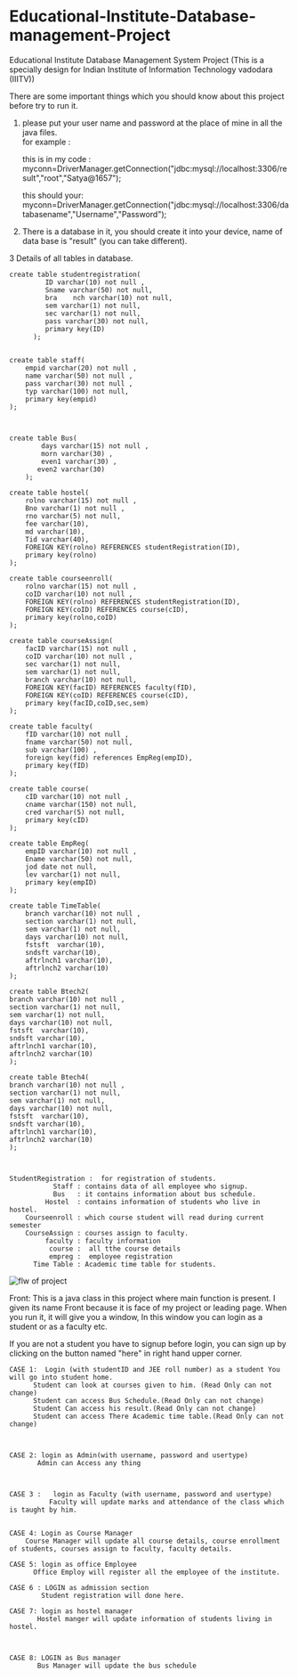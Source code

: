 # Educational-Institute-Database-management-Project
Educational Institute Database Management System Project (This is a specially design for Indian Institute of Information Technology vadodara (IIITV))

There are some important things which you should know about this project before try to run it.


1. please put your user name and password at the place of mine in all the java files.   
   for example : 
   
   this is in my code :    myconn=DriverManager.getConnection("jdbc:mysql://localhost:3306/result","root","Satya@1657");
   
   this should your:     myconn=DriverManager.getConnection("jdbc:mysql://localhost:3306/databasename","Username","Password");
   
2. There is a database in it, you should create it into your device, name of data base is "result" (you can take different).


3 Details of all tables in database. 
                 
	create table studentregistration(  
             ID varchar(10) not null ,
             Sname varchar(50) not null,
             bra	nch varchar(10) not null,
             sem varchar(1) not null,
             sec varchar(1) not null,
             pass varchar(30) not null,
             primary key(ID)
          );
                 
											  
	create table staff(
		empid varchar(20) not null ,
		name varchar(50) not null ,
		pass varchar(30) not null ,
		typ varchar(100) not null,
		primary key(empid)
	);							
													
								
								
	create table Bus(
			days varchar(15) not null ,
			morn varchar(30) ,
			even1 varchar(30) ,
		   even2 varchar(30)
		);					
								
	create table hostel(
		rolno varchar(15) not null ,
		Bno varchar(1) not null ,
		rno varchar(5) not null,
		fee varchar(10),
		md varchar(10),
		Tid varchar(40),
		FOREIGN KEY(rolno) REFERENCES studentRegistration(ID),
		primary key(rolno)
	);						
														
	create table courseenroll(
		rolno varchar(15) not null ,
		coID varchar(10) not null ,
		FOREIGN KEY(rolno) REFERENCES studentRegistration(ID),
		FOREIGN KEY(coID) REFERENCES course(cID),
		primary key(rolno,coID)
	);								
							
	create table courseAssign(
		facID varchar(15) not null ,
		coID varchar(10) not null ,
		sec varchar(1) not null,
		sem varchar(1) not null,
		branch varchar(10) not null,
		FOREIGN KEY(facID) REFERENCES faculty(fID),
		FOREIGN KEY(coID) REFERENCES course(cID),
		primary key(facID,coID,sec,sem)
	);
	
	create table faculty(
		fID varchar(10) not null ,
		fname varchar(50) not null,
		sub varchar(100) ,
		foreign key(fid) references EmpReg(empID),
		primary key(fID)
	);
	
	create table course(
		cID varchar(10) not null ,
		cname varchar(150) not null,
		cred varchar(5) not null,
		primary key(cID)
	);
	
	create table EmpReg(
		empID varchar(10) not null ,
		Ename varchar(50) not null,
		jod date not null,
		lev varchar(1) not null,
		primary key(empID)
	);	
	
	create table TimeTable(
		branch varchar(10) not null ,
		section varchar(1) not null,
		sem varchar(1) not null,
		days varchar(10) not null,
		fstsft  varchar(10),
		sndsft varchar(10), 
		aftrlnch1 varchar(10),
		aftrlnch2 varchar(10)
	);					
													
	create table Btech2(
    branch varchar(10) not null ,
    section varchar(1) not null,
    sem varchar(1) not null,
    days varchar(10) not null,
    fstsft  varchar(10),
    sndsft varchar(10), 
    aftrlnch1 varchar(10),
    aftrlnch2 varchar(10)
	);
	
	create table Btech4(
    branch varchar(10) not null ,
    section varchar(1) not null,
    sem varchar(1) not null,
    days varchar(10) not null,
    fstsft  varchar(10),
    sndsft varchar(10), 
    aftrlnch1 varchar(10),
    aftrlnch2 varchar(10)
	);						
	
									
 
	StudentRegistration :  for registration of students.
               Staff : contains data of all employee who signup.
               Bus   : it contains information about bus schedule.
             Hostel  : contains information of students who live in hostel.
        Courseenroll : which course student will read during current semester
        CourseAssign : courses assign to faculty.
             faculty : faculty information   
              course :  all tthe course details 
              empreg :  employee registration
          Time Table : Academic time table for students.  
          
 
	       
![flw of project](https://github.com/satya1657/Educational-Institute-Database-management-Project/blob/master/Flow%20of%20project.png)	       

 		









 

   Front: This is a java class in this project where main function is present. I given its name Front because it is face of my project or  leading page. When you run it, it will give you a window, In this window you can login as a student or as a faculty etc.
   
   If you are not a student you have to signup before login, you can sign up by clicking on the button named "here" in right hand upper corner. 
  
	CASE 1:  Login (with studentID and JEE roll number) as a student You will go into student home.
          Student can look at courses given to him. (Read Only can not change)
          Student can access Bus Schedule.(Read Only can not change)
          Student Can access his result.(Read Only can not change)
          Student can access There Academic time table.(Read Only can not change)
          
          
   
	CASE 2: login as Admin(with username, password and usertype) 
           Admin can Access any thing



	CASE 3 :   login as Faculty (with username, password and usertype)
              Faculty will update marks and attendance of the class which is taught by him.
   

	CASE 4: Login as Course Manager
        Course Manager will update all course details, course enrollment of students, courses assign to faculty, faculty details. 
   
	CASE 5: login as office Employee
          Office Employ will register all the employee of the institute.
    
	CASE 6 : LOGIN as admission section
            Student registration will done here.
   
	CASE 7: login as hostel manager
           Hostel manger will update information of students living in hostel.
  
  
           
	CASE 8: LOGIN as Bus manager
           Bus Manager will update the bus schedule 
   
           
                    
    
